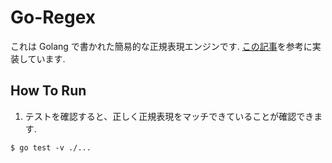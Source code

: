 # Go-Regex

これは Golang で書かれた簡易的な正規表現エンジンです.
[この記事](https://postd.cc/build-your-own-regex/)を参考に実装しています.

## How To Run
1. テストを確認すると、正しく正規表現をマッチできていることが確認できます.

```
$ go test -v ./...
```
